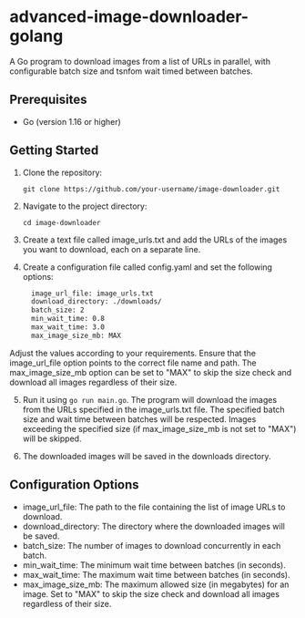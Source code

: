 # advanced-image-downloader-golang

A Go program to download images from a list of URLs in parallel, with configurable batch size and tsnfom wait timed between batches.

## Prerequisites

- Go (version 1.16 or higher)

## Getting Started

1. Clone the repository:

   ```shell
   git clone https://github.com/your-username/image-downloader.git
   ```
2. Navigate to the project directory:

    ```shell
    cd image-downloader
    ```

3. Create a text file called image_urls.txt and add the URLs of the images you want to download, each on a separate line.
4. Create a configuration file called config.yaml and set the following options:
    ```makefile
      image_url_file: image_urls.txt
      download_directory: ./downloads/
      batch_size: 2
      min_wait_time: 0.8
      max_wait_time: 3.0
      max_image_size_mb: MAX

    ```
Adjust the values according to your requirements. Ensure that the image_url_file option points to the correct file name and path. The max_image_size_mb option can be set to "MAX" to skip the size check and download all images regardless of their size.

5. Run it using `go run main.go`. The program will download the images from the URLs specified in the image_urls.txt file. The specified batch size and wait time between batches will be respected. Images exceeding the specified size (if max_image_size_mb is not set to "MAX") will be skipped.

6. The downloaded images will be saved in the downloads directory.


## Configuration Options
- image_url_file: The path to the file containing the list of image URLs to download.
- download_directory: The directory where the downloaded images will be saved.
- batch_size: The number of images to download concurrently in each batch.
- min_wait_time: The minimum wait time between batches (in seconds).
- max_wait_time: The maximum wait time between batches (in seconds).
- max_image_size_mb: The maximum allowed size (in megabytes) for an image. Set to "MAX" to skip the size check and download all images regardless of their size.

